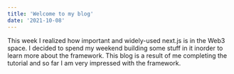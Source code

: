 ```yaml
---
title: 'Welcome to my blog'
date: '2021-10-08'
---
```


This week I realized how important and widely-used next.js is in the Web3 space. I decided to spend my weekend building some stuff in it inorder to learn more about the framework. This blog is a result of me completing the tutorial and so far I am very impressed with the framework.
